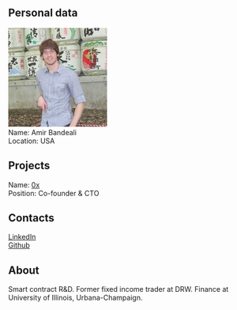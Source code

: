 ## Personal data
![amir bandeali photo](photo/amir_bandeali.jpg)  
Name:   Amir Bandeali  
Location: USA
## Projects 
Name: [0x](../projects/0x.md)  
Position: Co-founder & CTO  
## Contacts
[LinkedIn](https://www.linkedin.com/in/abandeali1/)    
[Github](https://github.com/abandeali1)
## About
Smart contract R&D. Former fixed income trader at DRW. Finance at University of Illinois, Urbana-Champaign.
